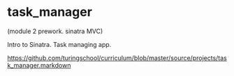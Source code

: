 # task_manager
(module 2 prework. sinatra MVC) 

Intro to Sinatra. Task managing app. 

https://github.com/turingschool/curriculum/blob/master/source/projects/task_manager.markdown
